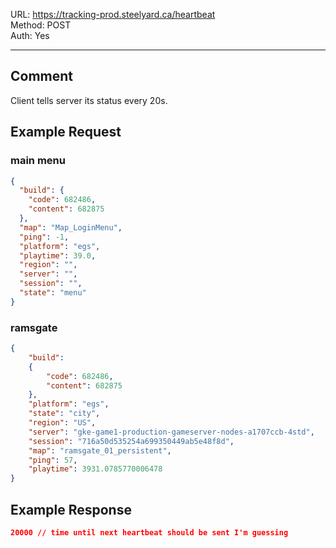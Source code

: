 URL: https://tracking-prod.steelyard.ca/heartbeat \
Method: POST \
Auth: Yes

---

## Comment
Client tells server its status every 20s.

## Example Request
### main menu
```json
{
  "build": {
    "code": 682486,
    "content": 682875
  },
  "map": "Map_LoginMenu",
  "ping": -1,
  "platform": "egs",
  "playtime": 39.0,
  "region": "",
  "server": "",
  "session": "",
  "state": "menu"
}
```
### ramsgate
```json
{
	"build":
	{
		"code": 682486,
		"content": 682875
	},
	"platform": "egs",
	"state": "city",
	"region": "US",
	"server": "gke-game1-production-gameserver-nodes-a1707ccb-4std",
	"session": "716a50d535254a699350449ab5e48f8d",
	"map": "ramsgate_01_persistent",
	"ping": 57,
	"playtime": 3931.0785770006478
}
```

## Example Response
```json
20000 // time until next heartbeat should be sent I'm guessing
```